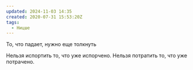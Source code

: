 ```yaml
---
updated: 2024-11-03 14:35
created: 2020-07-31 15:53:20Z
tags:
  - Ницше
---
```


То, что падает, нужно еще толкнуть

Нельзя испортить то, что уже испорчено.
Нельзя потратить то, что уже потрачено.